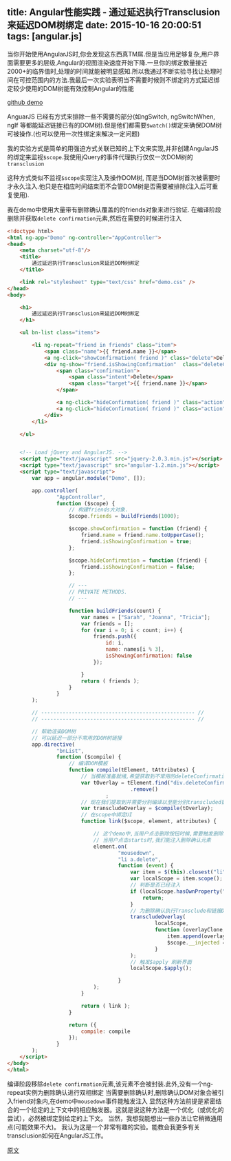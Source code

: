 title: Angular性能实践 - 通过延迟执行Transclusion来延迟DOM树绑定
date: 2015-10-16 20:00:51
tags: [angular.js]
---
当你开始使用AngularJS时,你会发现这东西真TM屌.但是当应用足够复杂,用户界面需要更多的层级,Angular的视图渲染速度开始下降.一旦你的绑定数量接近2000+的临界值时,处理的时间就能被明显感知.所以我通过不断实验寻找让处理时间在可控范围内的方法.我最后一次实验表明当不需要时候则不绑定的方式延迟绑定较少使用的DOM树能有效控制Angular的性能

<!-- more -->

[github demo](http://bennadel.github.io/JavaScript-Demos/demos/defer-dom-subtree-angularjs/)

AnguarJS 已经有方式来排除一些不需要的部分(如ngSwitch, ngSwitchWhen, ngIf 等都能延迟链接已有的DOM树).但是他们都需要`$watch()`绑定来确保DOM树可被操作.(也可以使用一次性绑定来解决一定问题)

我的实验方式是简单的用强迫方式关联已知的上下文来实现,并非创建AngularJS的绑定来监视`$scope`.我使用jQuery的事件代理执行仅仅一次DOM树的`transclusion`

这种方式类似不监视`$scope`实现注入及操作DOM树, 而是当DOM树首次被需要时才永久注入.他只是在相应时间结束而不会管DOM树是否需要被排除(注入后可重复使用).

我在demo中使用大量带有删除确认覆盖的的friends对象来进行验证.
在编译阶段删除并获取`delete confirmation`元素,然后在需要的时候进行注入

```html
<!doctype html>
<html ng-app="Demo" ng-controller="AppController">
<head>
    <meta charset="utf-8"/>
    <title>
        通过延迟执行Transclusion来延迟DOM树绑定
    </title>

    <link rel="stylesheet" type="text/css" href="demo.css" />
</head>
<body>

    <h1>
        通过延迟执行Transclusion来延迟DOM树绑定
    </h1>

    <ul bn-list class="items">

        <li ng-repeat="friend in friends" class="item">
            <span class="name">{{ friend.name }}</span>
            <a ng-click="showConfirmation( friend )" class="delete">Delete</a>
            <div ng-show="friend.isShowingConfirmation"  class="deleteConfirmation">
                <span class="confirmation">
                    <span class="intent">Delete</span>
                    <span class="target">{{ friend.name }}</span>
                </span>

                <a ng-click="hideConfirmation( friend )" class="action">Delete</a>
                <a ng-click="hideConfirmation( friend )" class="action">Cancel</a>
            </div>
        </li>

    </ul>


    <!-- Load jQuery and AngularJS. -->
    <script type="text/javascript" src="jquery-2.0.3.min.js"></script>
    <script type="text/javascript" src="angular-1.2.min.js"></script>
    <script type="text/javascript">
        var app = angular.module("Demo", []);

        app.controller(
                "AppController",
                function ($scope) {
                    // 构建friends大对象.
                    $scope.friends = buildFriends(1000);

                    $scope.showConfirmation = function (friend) {
                        friend.name = friend.name.toUpperCase();
                        friend.isShowingConfirmation = true;
                    };

                    $scope.hideConfirmation = function (friend) {
                        friend.isShowingConfirmation = false;
                    };

                    // ---
                    // PRIVATE METHODS.
                    // ---

                    function buildFriends(count) {
                        var names = ["Sarah", "Joanna", "Tricia"];
                        var friends = [];
                        for (var i = 0; i < count; i++) {
                            friends.push({
                                id: i,
                                name: names[i % 3],
                                isShowingConfirmation: false
                            });

                        }
                        return ( friends );
                    }
                }
        );

        // -------------------------------------------------- //
        // -------------------------------------------------- //

        // 帮助渲染DOM树
        // 可以延迟一部分不常用的DOM树链接
        app.directive(
                "bnList",
                function ($compile) {
                    // 编译DOM模板
                    function compile(tElement, tAttributes) {
                        // 当模板准备就绪,希望获取到不常用的deleteConfirmation元素
                        var tOverlay = tElement.find("div.deleteConfirmation")
                                        .remove()
                                ;
                        // 现在我们提取到并需要分别编译以至能分别transcluded链接
                        var transcludeOverlay = $compile(tOverlay);
                        // 在scope中绑定UI
                        function link($scope, element, attributes) {

                            // 这个demo中,当用户点击删除按钮时候,需要触发删除确认.
                            // 当用户点击starts时,我们能注入删除确认元素
                            element.on(
                                    "mousedown",
                                    "li a.delete",
                                    function (event) {
                                        var item = $(this).closest("li");
                                        var localScope = item.scope();
                                        // 判断是否已经注入
                                        if (localScope.hasOwnProperty("__injected")) {
                                            return;
                                        }
                                        // 为删除确认执行Transclude和链接DOM树
                                        transcludeOverlay(
                                                localScope,
                                                function (overlayClone, $scope) {
                                                    item.append(overlayClone);
                                                    $scope.__injected = true;
                                                }
                                        );
                                        // 触发$apply 刷新界面
                                        localScope.$apply();

                                    }
                            );
                        }

                        return ( link );
                    }

                    return ({
                        compile: compile
                    });
                }
        );
    </script>
</body>
</html>
```

编译阶段移除`delete confirmation`元素,该元素不会被封装.此外,没有一个ng-repeat实例为删除确认进行双相绑定
当需要删除确认时,删除确认DOM对象会被引入friend对象内,在demo中`mousedown`事件能触发注入
显然这种方法前提是紧密结合的一个给定的上下文中的相应触发器。这就是说这种方法是一个优化（或优化的尝试），必然被绑定到给定的上下文。
当然，我想我能想出一些办法让它稍微通用点(可能效果不大)。
我认为这是一个非常有趣的实验。能教会我更多有关transclusion如何在AngularJS工作。

[原文](http://www.bennadel.com/blog/2754-event-delegation-performance-vs-linking-performance-in-angularjs.htm)






